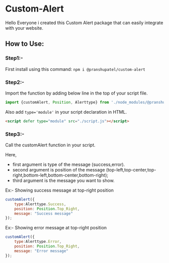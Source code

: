 # Custom-Alert

Hello Everyone i created this Custom Alert package that can easily integrate with your website.

## How to Use:

### Step1:-
First install using this command: ```npm i @pranshupatel/custom-alert```

### Step2:-
Import the function by adding below line in the top of your script file.
```js
import {customAlert, Position, Alerttype} from './node_modules/@pranshupatel/custom-alert/script.js';
```

Also add ```type='module'``` in your script declaration in HTML.
```HTML
<script defer type="module" src="./script.js"></script>
```
### Step3:-
Call the customAlert function in your script.

Here,
- first argument is type of the message (success,error).
- second argument is position of the message (top-left,top-center,top-right,bottom-left,bottom-center,bottom-right);
- third argument is the message you want to show.

Ex:- Showing success message at top-right position
```js
customAlert({
    type:Alerttype.Success,
    position: Position.Top_Right,
    message: "Success message"
});
```

Ex:- Showing error message at top-right position
```js
customAlert({
    type:Alerttype.Error,
    position: Position.Top_Right,
    message: "Error message"
});
```